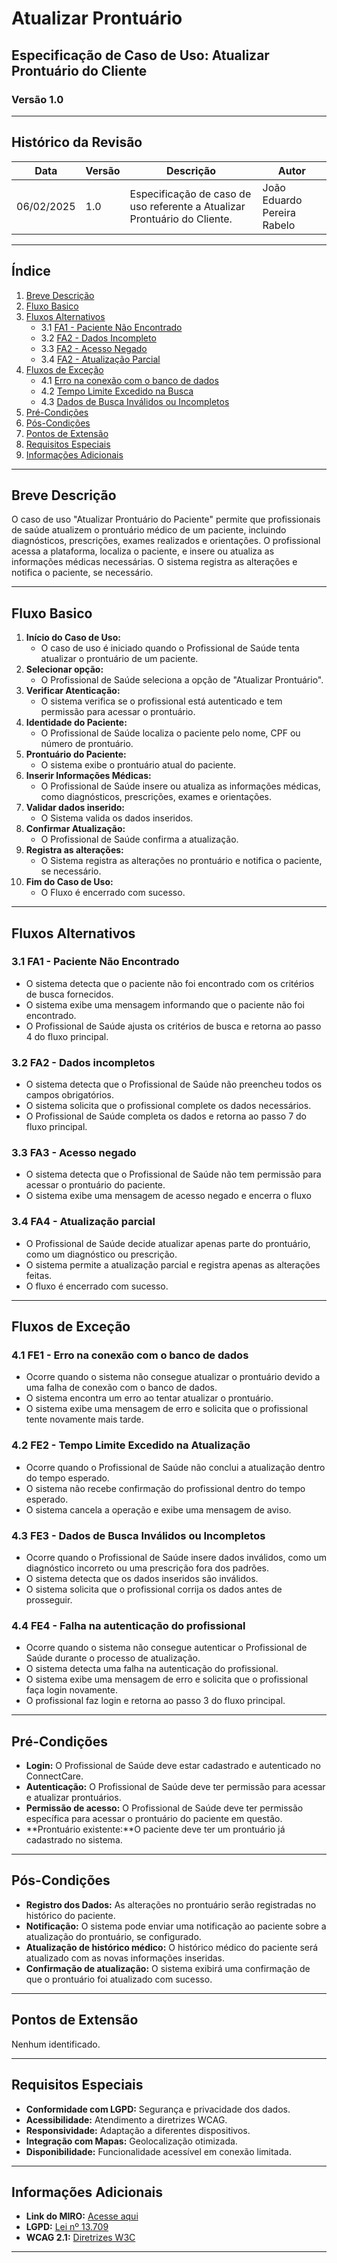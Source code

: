 # Atualizar Prontuário

## Especificação de Caso de Uso: Atualizar Prontuário do Cliente

### Versão 1.0

---

## Histórico da Revisão

| Data       | Versão | Descrição                                              | Autor   |
|------------|--------|------------------------------------------------------|---------|
| 06/02/2025 | 1.0    | Especificação de caso de uso referente a Atualizar Prontuário do Cliente. | João Eduardo Pereira Rabelo |

---

## Índice

1. [Breve Descrição](#breve-descrição)
2. [Fluxo Basico](#fluxo-básico-de-eventos)
3. [Fluxos Alternativos](#fluxos-alternativos)
    - 3.1 [FA1 - Paciente Não Encontrado](#paciente-não-encontrado)
    - 3.2 [FA2 - Dados Incompleto](#dados-incompletos)
    - 3.3 [FA2 - Acesso Negado](#acesso-negado)
    - 3.4 [FA2 - Atualização Parcial](#atualizacao-parcial)
4. [Fluxos de Exceção](#fluxos-de-exceção)
    - 4.1 [Erro na conexão com o banco de dados](#erro-na-conexão-com-o-banco-de-dados)
    - 4.2 [Tempo Limite Excedido na Busca](#tempo-limite)
    - 4.3 [Dados de Busca Inválidos ou Incompletos](#dados-incompletos)
5. [Pré-Condições](#pré-condições)
6. [Pós-Condições](#pós-condições)
7. [Pontos de Extensão](#pontos-de-extensão)
8. [Requisitos Especiais](#requisitos-especiais)
9. [Informações Adicionais](#informações-adicionais)

---

## Breve Descrição

O caso de uso "Atualizar Prontuário do Paciente" permite que profissionais de saúde atualizem o prontuário médico de um paciente, incluindo diagnósticos, prescrições, exames realizados e orientações. O profissional acessa a plataforma, localiza o paciente, e insere ou atualiza as informações médicas necessárias. O sistema registra as alterações e notifica o paciente, se necessário.

---

## Fluxo Basico

1. **Início do Caso de Uso:**
    - O caso de uso é iniciado quando o Profissional de Saúde tenta atualizar o prontuário de um paciente.
2. **Selecionar opção:**
    - O Profissional de Saúde seleciona a opção de "Atualizar Prontuário".
3. **Verificar Atenticação:**
    - O sistema verifica se o profissional está autenticado e tem permissão para acessar o prontuário.
4. **Identidade do Paciente:**
    - O Profissional de Saúde localiza o paciente pelo nome, CPF ou número de prontuário.
5. **Prontuário do Paciente:**
    - O sistema exibe o prontuário atual do paciente.
6. **Inserir Informações Médicas:**
    - O Profissional de Saúde insere ou atualiza as informações médicas, como diagnósticos, prescrições, exames e orientações.
7. **Validar dados inserido:**
    - O Sistema valida os dados inseridos.
8. **Confirmar Atualização:**
    - O Profissional de Saúde confirma a atualização.
9. **Registra as alterações:**
    - O Sistema registra as alterações no prontuário e notifica o paciente, se necessário.
10. **Fim do Caso de Uso:**
    - O Fluxo é encerrado com sucesso.

---

## Fluxos Alternativos

### 3.1 FA1 - Paciente Não Encontrado
- O sistema detecta que o paciente não foi encontrado com os critérios de busca fornecidos.
- O sistema exibe uma mensagem informando que o paciente não foi encontrado.
- O Profissional de Saúde ajusta os critérios de busca e retorna ao passo 4 do fluxo principal.

### 3.2 FA2 - Dados incompletos
- O sistema detecta que o Profissional de Saúde não preencheu todos os campos obrigatórios.
- O sistema solicita que o profissional complete os dados necessários.
- O Profissional de Saúde completa os dados e retorna ao passo 7 do fluxo principal.

### 3.3 FA3 - Acesso negado
- O sistema detecta que o Profissional de Saúde não tem permissão para acessar o prontuário do paciente.
- O sistema exibe uma mensagem de acesso negado e encerra o fluxo

### 3.4 FA4 - Atualização parcial
- O Profissional de Saúde decide atualizar apenas parte do prontuário, como um diagnóstico ou prescrição.
- O sistema permite a atualização parcial e registra apenas as alterações feitas.
- O fluxo é encerrado com sucesso.

---

## Fluxos de Exceção

### 4.1 FE1 - Erro na conexão com o banco de dados
- Ocorre quando o sistema não consegue atualizar o prontuário devido a uma falha de conexão com o banco de dados.
- O sistema encontra um erro ao tentar atualizar o prontuário.
- O sistema exibe uma mensagem de erro e solicita que o profissional tente novamente mais tarde.


### 4.2 FE2 - Tempo Limite Excedido na Atualização
- Ocorre quando o Profissional de Saúde não conclui a atualização dentro do tempo esperado.
- O sistema não recebe confirmação do profissional dentro do tempo esperado.
- O sistema cancela a operação e exibe uma mensagem de aviso.


### 4.3 FE3 - Dados de Busca Inválidos ou Incompletos
- Ocorre quando o Profissional de Saúde insere dados inválidos, como um diagnóstico incorreto ou uma prescrição fora dos padrões.
- O sistema detecta que os dados inseridos são inválidos.
- O sistema solicita que o profissional corrija os dados antes de prosseguir.


### 4.4 FE4 - Falha na autenticação do profissional
- Ocorre quando o sistema não consegue autenticar o Profissional de Saúde durante o processo de atualização.
- O sistema detecta uma falha na autenticação do profissional.
- O sistema exibe uma mensagem de erro e solicita que o profissional faça login novamente.
- O profissional faz login e retorna ao passo 3 do fluxo principal.

---

## Pré-Condições

- **Login:** O Profissional de Saúde deve estar cadastrado e autenticado no ConnectCare.
- **Autenticação:** O Profissional de Saúde deve ter permissão para acessar e atualizar prontuários.
- **Permissão de acesso:** O Profissional de Saúde deve ter permissão específica para acessar o prontuário do paciente em questão.
- **Prontuário existente:**O paciente deve ter um prontuário já cadastrado no sistema.

---

## Pós-Condições

- **Registro dos Dados:** As alterações no prontuário serão registradas no histórico do paciente.
- **Notificação:** O sistema pode enviar uma notificação ao paciente sobre a atualização do prontuário, se configurado.
- **Atualização de histórico médico:** O histórico médico do paciente será atualizado com as novas informações inseridas.
- **Confirmação de atualização:** O sistema exibirá uma confirmação de que o prontuário foi atualizado com sucesso.



---

## Pontos de Extensão

Nenhum identificado.

---

## Requisitos Especiais

- **Conformidade com LGPD:** Segurança e privacidade dos dados.
- **Acessibilidade:** Atendimento a diretrizes WCAG.
- **Responsividade:** Adaptação a diferentes dispositivos.
- **Integração com Mapas:** Geolocalização otimizada.
- **Disponibilidade:** Funcionalidade acessível em conexão limitada.

---

## Informações Adicionais

- **Link do MIRO:** [Acesse aqui](https://miro.com/welcomeonboard/RC9ZTTNJZlNYRGZxbjZzUFNwZ09TTi96VGZUUWdvTi94ZTFRdXBEWUR4RU0vTCtKTVR1V2hIRno0YWZtdEc5ME5JajE4bkFUUFd3WWFSOFo5TisvNm9XVmRPeG9HQVRuOFBLRFNtbGhnOUJ6WC8xbUtjb1hHRmFUZ2dEdEJWZ0Z0R2lncW1vRmFBVnlLcVJzTmdFdlNRPT0hdjE=)
- **LGPD:** [Lei nº 13.709](https://www.planalto.gov.br/ccivil_03/_ato2015-2018/2018/lei/l13709.htm)
- **WCAG 2.1:** [Diretrizes W3C](https://www.w3.org/TR/WCAG21/)

---